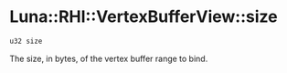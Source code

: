 # Luna::RHI::VertexBufferView::size

```c++
u32 size
```

The size, in bytes, of the vertex buffer range to bind. 

